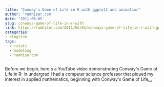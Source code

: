 ```yaml
---
title: "Conway's Game of Life in R with ggplot2 and animation"
author: 'ramhiser.com'
date: '2011-06-05'
slug: conways-game-of-life-in-r-with
link: https://ramhiser.com/2011/06/05/conways-game-of-life-in-r-with-ggplot2-and-animation/
categories:
- bloglink
tags:
  - rstats
  - modeling
  - ramhisercom
---
```


Before we begin, here's a YouTube video demonstrating Conway's Game of Life in R: In undergrad I had a computer science professor that piqued my interest in applied mathematics, beginning with Conway's Game of Life[... <i class="fas fa-external-link-alt"></i>](https://ramhiser.com/2011/06/05/conways-game-of-life-in-r-with-ggplot2-and-animation/)


